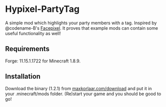 # Hypixel-PartyTag
A simple mod which highlights your party members with a tag.
Inspired by @codename-B's [Facepixel](https://github.com/codename-B/Facepixel).
It proves that example mods can contain some useful functionality as well!


## Requirements
Forge: 11.15.1.1722 for Minecraft 1.8.9.
## Installation
Download the binary (1.2.1) from [maxkorlaar.com/download](http://maxkorlaar.com/download/partytag-1.2.1) and put it in your .minecraft/mods folder. (Re)start your game and you should be good to go!